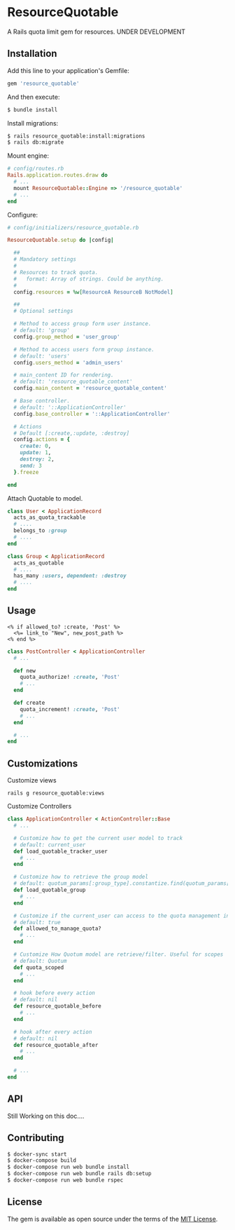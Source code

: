 # ResourceQuotable
A Rails quota limit gem for resources. UNDER DEVELOPMENT

## Installation
Add this line to your application's Gemfile:

```ruby
gem 'resource_quotable'
```

And then execute:
```bash
$ bundle install
```

Install migrations:
```bash
$ rails resource_quotable:install:migrations
$ rails db:migrate
```

Mount engine:
```ruby
# config/routes.rb
Rails.application.routes.draw do
  # ...
  mount ResourceQuotable::Engine => '/resource_quotable'
  # ...
end

```

Configure:
```ruby
# config/initializers/resource_quotable.rb

ResourceQuotable.setup do |config|

  ##
  # Mandatory settings
  #
  # Resources to track quota.
  #   format: Array of strings. Could be anything.
  #
  config.resources = %w[ResourceA ResourceB NotModel]

  ##
  # Optional settings

  # Method to access group form user instance.
  # default: 'group'
  config.group_method = 'user_group'

  # Method to access users form group instance.
  # default: 'users'
  config.users_method = 'admin_users'

  # main_content ID for rendering.
  # default: 'resource_quotable_content'
  config.main_content = 'resource_quotable_content'

  # Base controller.
  # default: '::ApplicationController'
  config.base_controller = '::ApplicationController'

  # Actions
  # Default [:create,:update, :destroy]
  config.actions = {
    create: 0,
    update: 1,
    destroy: 2,
    send: 3
  }.freeze

end
```

Attach Quotable to model.

```ruby
class User < ApplicationRecord
  acts_as_quota_trackable
  # ....
  belongs_to :group
  # ....
end

class Group < ApplicationRecord
  acts_as_quotable
  # ....
  has_many :users, dependent: :destroy
  # ....
end
```

## Usage

```erb
<% if allowed_to? :create, 'Post' %>
  <%= link_to "New", new_post_path %>
<% end %>
```

```ruby
class PostController < ApplicationController
  # ...

  def new
    quota_authorize! :create, 'Post'
    # ...
  end

  def create
    quota_increment! :create, 'Post'
    # ...
  end

  # ...
end
```

## Customizations

Customize views

`rails g resource_quotable:views`

Customize Controllers

```ruby
class ApplicationController < ActionController::Base
  # ...

  # Customize how to get the current user model to track
  # default: current_user
  def load_quotable_tracker_user
    # ...
  end

  # Customize how to retrieve the group model
  # default: quotum_params[:group_type].constantize.find(quotum_params[:group_id])
  def load_quotable_group
    # ...
  end

  # Customize if the current_user can access to the quota management interface
  # default: true
  def allowed_to_manage_quota?
    # ...
  end

  # Customize How Quotum model are retrieve/filter. Useful for scopes
  # default: Quotum
  def quota_scoped
    # ...
  end

  # hook before every action
  # default: nil
  def resource_quotable_before
    # ...
  end

  # hook after every action
  # default: nil
  def resource_quotable_after
    # ...  
  end

  # ...
end
```

## API

Still Working on this doc....


## Contributing

```bash
$ docker-sync start
$ docker-compose build
$ docker-compose run web bundle install
$ docker-compose run web bundle rails db:setup
$ docker-compose run web bundle rspec
```

## License
The gem is available as open source under the terms of the [MIT License](https://opensource.org/licenses/MIT).
